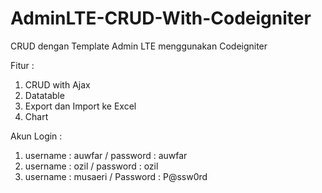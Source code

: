 # AdminLTE-CRUD-With-Codeigniter
CRUD dengan Template Admin LTE menggunakan Codeigniter

Fitur : 
  1. CRUD with Ajax
  2. Datatable
  3. Export dan Import ke Excel
  4. Chart
  
Akun Login :
  1. username : auwfar / password : auwfar
  2. username : ozil / password : ozil
  3. username : musaeri / Password : P@ssw0rd
